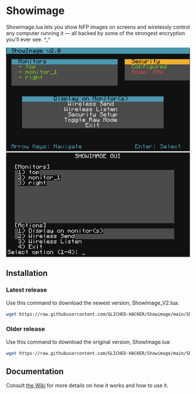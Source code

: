 # Showimage  

Showimage.lua lets you show NFP images on screens and wirelessly control any computer running it — all backed by some of the strongest encryption you'll ever see. ^_^  

![Demo Screenshot](Assets/Showimage_v2.png)
![Demo Screenshot](Assets/Showimage.png)

## Installation

### Latest release

Use this command to download the newest version, ShowImage_V2.lua:

```bash
wget https://raw.githubusercontent.com/GLICHED-HACKER/Showimage/main/ShowImage_V2.lua
```
### Older release

Use this command to download the original version, ShowImage.lua:

```bash
wget https://raw.githubusercontent.com/GLICHED-HACKER/Showimage/main/ShowImage.lua
```

## Documentation
Consult [the Wiki](https://github.com/GLICHED-HACKER/Showimage/wiki) for more details on how it works and how to use it.

